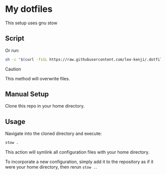 # My dotfiles

This setup uses gnu stow

## Script

Or run:

``` bash
sh -c "$(curl -fsSL https://raw.githubusercontent.com/leo-kenji/.dotfiles/main/.scripts/install_scripts/self.sh)" "" tmux zsh ros2
```

> [!CAUTION]
> This method will overwrite files.

## Manual Setup

Clone this repo in your home directory.

## Usage

Navigate into the cloned directory and execute:

```bash
stow .
```

This action will symlink all configuration files with your home directory.

To incorporate a new configuration, simply add it to the repository as if it were your home directory, then rerun `stow .`.
